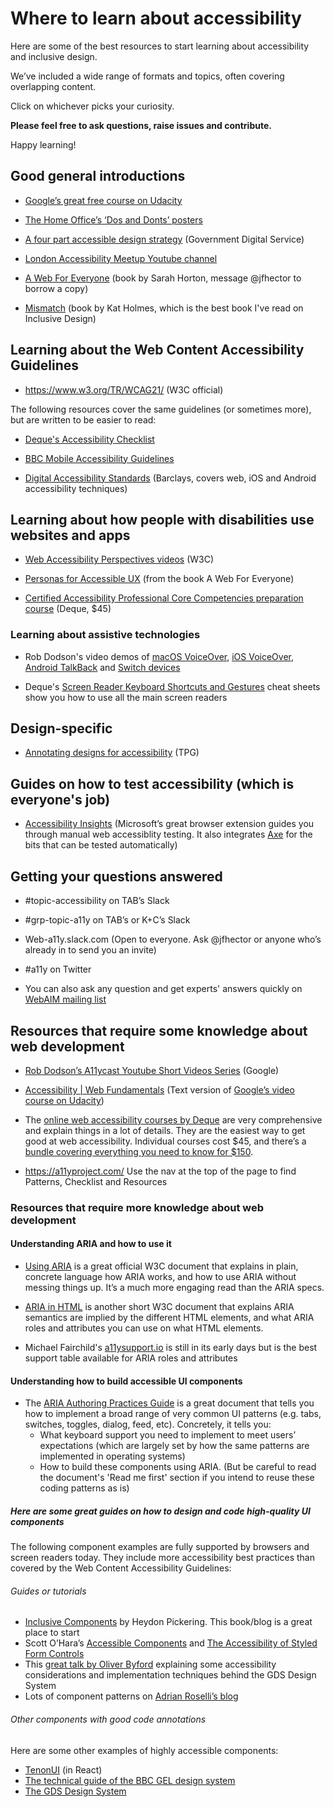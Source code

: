 # Where to learn about accessibility

Here are some of the best resources to start learning about accessibility and inclusive design.

We’ve included a wide range of formats and topics, often covering overlapping content. 

Click on whichever picks your curiosity. 

**Please feel free to ask questions, raise issues and contribute.**

Happy learning!

## Good general introductions

* [Google’s great free course on Udacity](https://eu.udacity.com/course/web-accessibility--ud891)

* [The Home Office’s ‘Dos and Donts’ posters](https://github.com/UKHomeOffice/posters/blob/master/accessibility/dos-donts/posters_en-UK/accessibility-posters-set.pdf)

* [A four part accessible design strategy](https://www.youtube.com/watch?v=4QsYk8XOUlw) (Government Digital Service)

* [London Accessibility Meetup Youtube channel](https://www.youtube.com/channel/UCDIVL2ytbhD9ZCn8GaEIi_g)

* [A Web For Everyone](https://www.amazon.co.uk/Web-Everyone-Designing-Accessible-Experiences/dp/1933820977) (book by Sarah Horton, message @jfhector to borrow a copy)

* [Mismatch](https://mitpress.mit.edu/books/mismatch) (book by Kat Holmes, which is the best book I've read on Inclusive Design)

## Learning about the Web Content Accessibility Guidelines

* https://www.w3.org/TR/WCAG21/ (W3C official)

The following resources cover the same guidelines (or sometimes more), but are written to be easier to read:

* [Deque's Accessibility Checklist](https://dequeuniversity.com/checklists/web/)

* [BBC Mobile Accessibility Guidelines](https://www.bbc.co.uk/guidelines/futuremedia/accessibility/mobile/summary)

* [Digital Accessibility Standards](https://home.barclays/who-we-are/our-suppliers/our-requirements-of-external-suppliers/#digital%20accessibility%20standards-tab) (Barclays, covers web, iOS and Android accessibility techniques)

## Learning about how people with disabilities use websites and apps

* [Web Accessibility Perspectives videos](https://www.w3.org/WAI/perspective-videos/) (W3C)

* [Personas for Accessible UX](https://rosenfeldmedia.com/a-web-for-everyone/personas-for-accessible-ux/) (from the book A Web For Everyone)

* [Certified Accessibility Professional Core Competencies preparation course](https://dequeuniversity.com/curriculum/courses/iaap-cpacc#iaap-cpacc) (Deque, $45)

### Learning about assistive technologies

* Rob Dodson's video demos of [macOS VoiceOver](https://www.youtube.com/watch?v=5R-6WvAihms), [iOS VoiceOver](https://www.youtube.com/watch?v=bCHpdjvxBws), [Android TalkBack](https://www.youtube.com/watch?v=0Zpzl4EKCco) and [Switch devices](https://www.youtube.com/watch?v=V1yoOLhx_qA)

* Deque's [Screen Reader Keyboard Shortcuts and Gestures](https://dequeuniversity.com/screenreaders/) cheat sheets show you how to use all the main screen readers

## Design-specific

* [Annotating designs for accessibility](https://drive.google.com/a/theappbusiness.com/file/d/1n0DkLoFydmbNxLisivqHh8xoo467HgBJ/view?usp=sharing) (TPG)

## Guides on how to test accessibility (which is everyone's job)

* [Accessibility Insights](https://accessibilityinsights.io/) (Microsoft’s great browser extension guides you through manual web accessiblity testing. It also integrates [Axe](https://www.deque.com/axe/) for the bits that can be tested automatically)

## Getting your questions answered

* #topic-accessibility on TAB’s Slack

* #grp-topic-a11y on TAB’s or K+C’s Slack

* Web-a11y.slack.com (Open to everyone. Ask @jfhector or anyone who’s already in to send you an invite)

* #a11y on Twitter

* You can also ask any question and get experts' answers quickly on [WebAIM mailing list](https://webaim.org/discussion/)

## Resources that require some knowledge about web development

* [Rob Dodson’s A11ycast Youtube Short Videos Series](https://www.youtube.com/playlist?list=PLNYkxOF6rcICWx0C9LVWWVqvHlYJyqw7g) (Google)

* [Accessibility | Web Fundamentals](https://developers.google.com/web/fundamentals/accessibility/) (Text version of [Google’s video course on Udacity](https://eu.udacity.com/course/web-accessibility--ud891))

* The [online web accessibility courses by Deque](https://dequeuniversity.com/curriculum/online-classes/) are very comprehensive and explain things in a lot of details. They are the easiest way to get good at web accessibility. Individual courses cost $45, and there’s a [bundle covering everything you need to know for $150](https://dequeuniversity.com/curriculum/packages/iaap-was).

* https://a11yproject.com/ Use the nav at the top of the page to find Patterns, Checklist and Resources

### Resources that require more knowledge about web development

#### Understanding ARIA and how to use it

* [Using ARIA](https://www.w3.org/TR/using-aria/) is a great official W3C document that explains in plain, concrete language how ARIA works, and how to use ARIA without messing things up. It’s a much more engaging read than the ARIA specs.

* [ARIA in HTML](https://www.w3.org/TR/html-aria/) is another short W3C document that explains ARIA semantics are implied by the different HTML elements, and what ARIA roles and attributes you can use on what HTML elements.

* Michael Fairchild's [a11ysupport.io](https://a11ysupport.io/) is still in its early days but is the best support table available for ARIA roles and attributes

#### Understanding how to build accessible UI components

* The [ARIA Authoring Practices Guide](https://www.w3.org/TR/wai-aria-practices-1.1/) is a great document that tells you how to implement a broad range of very common UI patterns (e.g. tabs, switches, toggles, dialog, feed, etc). Concretely, it tells you:
  * What keyboard support you need to implement to meet users’ expectations (which are largely set by how the same patterns are implemented in operating systems)
  * How to build these components using ARIA. (But be careful to read the document's 'Read me first' section if you intend to reuse these coding patterns as is)

##### Here are some great guides on how to design and code high-quality UI components

The following component examples are fully supported by browsers and screen readers today. They include more accessibility best practices than covered by the Web Content Accessibility Guidelines:

###### Guides or tutorials

* [Inclusive Components](https://inclusive-components.design/) by Heydon Pickering. This book/blog is a great place to start
* Scott O’Hara’s [Accessible Components](https://github.com/scottaohara/accessible_components) and [The Accessibility of Styled Form Controls](https://github.com/scottaohara/a11y_styled_form_controls) 
* This [great talk by Oliver Byford](https://obyford.com/posts/inclusive-forms/) explaining some accessibility considerations and implementation techniques behind the GDS Design System
* Lots of component patterns on [Adrian Roselli’s blog](https://adrianroselli.com/tag/accessibility)

###### Other components with good code annotations

Here are some other examples of highly accessible components:

* [TenonUI](https://www.tenon-ui.info/) (in React)
* [The technical guide of the BBC GEL design system](https://bbc.github.io/gel/)
* [The GDS Design System](https://design-system.service.gov.uk/)
